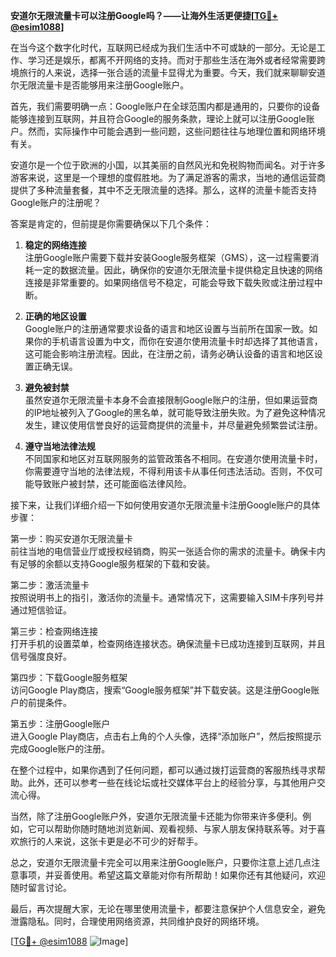 **安道尔无限流量卡可以注册Google吗？——让海外生活更便捷[[TG💪+ @esim1088](https://t.me/s/esim1088)]**

在当今这个数字化时代，互联网已经成为我们生活中不可或缺的一部分。无论是工作、学习还是娱乐，都离不开网络的支持。而对于那些生活在海外或者经常需要跨境旅行的人来说，选择一张合适的流量卡显得尤为重要。今天，我们就来聊聊安道尔无限流量卡是否能够用来注册Google账户。

首先，我们需要明确一点：Google账户在全球范围内都是通用的，只要你的设备能够连接到互联网，并且符合Google的服务条款，理论上就可以注册Google账户。然而，实际操作中可能会遇到一些问题，这些问题往往与地理位置和网络环境有关。

安道尔是一个位于欧洲的小国，以其美丽的自然风光和免税购物而闻名。对于许多游客来说，这里是一个理想的度假胜地。为了满足游客的需求，当地的通信运营商提供了多种流量套餐，其中不乏无限流量的选择。那么，这样的流量卡能否支持Google账户的注册呢？

答案是肯定的，但前提是你需要确保以下几个条件：

1. **稳定的网络连接**  
   注册Google账户需要下载并安装Google服务框架（GMS），这一过程需要消耗一定的数据流量。因此，确保你的安道尔无限流量卡提供稳定且快速的网络连接是非常重要的。如果网络信号不稳定，可能会导致下载失败或注册过程中断。

2. **正确的地区设置**  
   Google账户的注册通常要求设备的语言和地区设置与当前所在国家一致。如果你的手机语言设置为中文，而你在安道尔使用流量卡时却选择了其他语言，这可能会影响注册流程。因此，在注册之前，请务必确认设备的语言和地区设置正确无误。

3. **避免被封禁**  
   虽然安道尔无限流量卡本身不会直接限制Google账户的注册，但如果运营商的IP地址被列入了Google的黑名单，就可能导致注册失败。为了避免这种情况发生，建议使用信誉良好的运营商提供的流量卡，并尽量避免频繁尝试注册。

4. **遵守当地法律法规**  
   不同国家和地区对互联网服务的监管政策各不相同。在安道尔使用流量卡时，你需要遵守当地的法律法规，不得利用该卡从事任何违法活动。否则，不仅可能导致账户被封禁，还可能面临法律风险。

接下来，让我们详细介绍一下如何使用安道尔无限流量卡注册Google账户的具体步骤：

第一步：购买安道尔无限流量卡  
前往当地的电信营业厅或授权经销商，购买一张适合你的需求的流量卡。确保卡内有足够的余额以支持Google服务框架的下载和安装。

第二步：激活流量卡  
按照说明书上的指引，激活你的流量卡。通常情况下，这需要输入SIM卡序列号并通过短信验证。

第三步：检查网络连接  
打开手机的设置菜单，检查网络连接状态。确保流量卡已成功连接到互联网，并且信号强度良好。

第四步：下载Google服务框架  
访问Google Play商店，搜索“Google服务框架”并下载安装。这是注册Google账户的前提条件。

第五步：注册Google账户  
进入Google Play商店，点击右上角的个人头像，选择“添加账户”，然后按照提示完成Google账户的注册。

在整个过程中，如果你遇到了任何问题，都可以通过拨打运营商的客服热线寻求帮助。此外，还可以参考一些在线论坛或社交媒体平台上的经验分享，与其他用户交流心得。

当然，除了注册Google账户外，安道尔无限流量卡还能为你带来许多便利。例如，它可以帮助你随时随地浏览新闻、观看视频、与家人朋友保持联系等。对于喜欢旅行的人来说，这张卡更是必不可少的好帮手。

总之，安道尔无限流量卡完全可以用来注册Google账户，只要你注意上述几点注意事项，并妥善使用。希望这篇文章能对你有所帮助！如果你还有其他疑问，欢迎随时留言讨论。

最后，再次提醒大家，无论在哪里使用流量卡，都要注意保护个人信息安全，避免泄露隐私。同时，合理使用网络资源，共同维护良好的网络环境。

[[TG💪+ @esim1088](https://t.me/s/esim1088) ![Image](https://i.postimg.cc/4NQfJmqS/Snipaste-2025-05-13-00-14-12.png)]